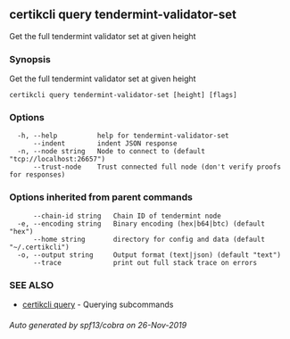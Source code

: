## certikcli query tendermint-validator-set

Get the full tendermint validator set at given height

### Synopsis

Get the full tendermint validator set at given height

```
certikcli query tendermint-validator-set [height] [flags]
```

### Options

```
  -h, --help          help for tendermint-validator-set
      --indent        indent JSON response
  -n, --node string   Node to connect to (default "tcp://localhost:26657")
      --trust-node    Trust connected full node (don't verify proofs for responses)
```

### Options inherited from parent commands

```
      --chain-id string   Chain ID of tendermint node
  -e, --encoding string   Binary encoding (hex|b64|btc) (default "hex")
      --home string       directory for config and data (default "~/.certikcli")
  -o, --output string     Output format (text|json) (default "text")
      --trace             print out full stack trace on errors
```

### SEE ALSO

* [certikcli query](certikcli_query.md)	 - Querying subcommands

###### Auto generated by spf13/cobra on 26-Nov-2019
